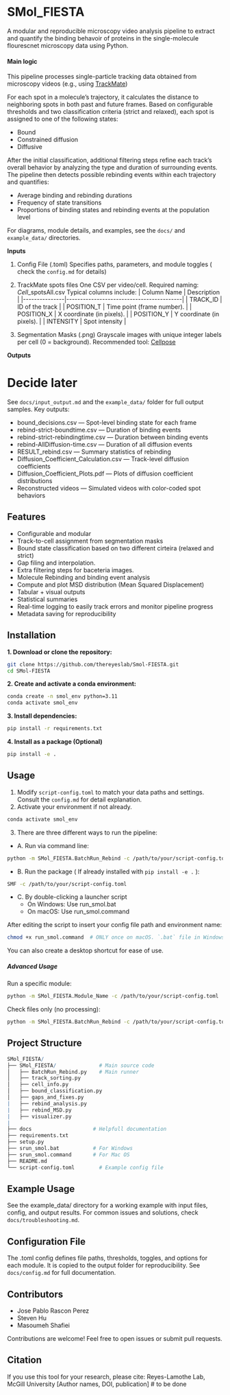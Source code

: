 # SMol_FIESTA

A modular and reproducible microscopy video analysis pipeline to extract and quantify the binding behavoir of proteins in the single-molecule flourescnet microscopy data using Python. 
#### Main logic

This pipeline processes single-particle tracking data obtained from microscopy videos (e.g., using [TrackMate](https://www.sciencedirect.com/science/article/pii/S1046202316303346))

For each spot in a molecule’s trajectory, it calculates the distance to neighboring spots in both past and future frames. Based on configurable thresholds and two classification criteria (strict and relaxed), each spot is assigned to one of the following states:
- Bound
- Constrained diffusion
- Diffusive

After the initial classification, additional filtering steps refine each track’s overall behavior by analyzing the type and duration of surrounding events. The pipeline then detects possible rebinding events within each trajectory and quantifies:
- Average binding and rebinding durations
- Frequency of state transitions
- Proportions of binding states and rebinding events at the population level

For diagrams, module details, and examples, see the `docs/` and `example_data/` directories.


**Inputs**
1. Config File (.toml)
Specifies paths, parameters, and module toggles ( check the `config.md` for details)

2. TrackMate spots files
One CSV per video/cell. Required naming: *_Cell_*_spotsAll.csv
Typical columns include:
    | Column Name   | Description                              |
    |---------------|------------------------------------------|
    | TRACK_ID      | ID of the track     |
    | POSITION_T    | Time point (frame number).               |
    | POSITION_X    | X coordinate (in pixels).    |
    | POSITION_Y    | Y coordinate (in pixels).    |
    | INTENSITY     | Spot intensity             |

3. Segmentation Masks (.png)
Grayscale images with unique integer labels per cell (0 = background).
Recommended tool: [Cellpose](https://github.com/MouseLand/cellpose)

**Outputs**
# Decide later
See `docs/input_output.md` and the `example_data/` folder for full output samples. Key outputs:
- bound_decisions.csv — Spot-level binding state for each frame
- rebind-strict-boundtime.csv — Duration of binding events
- rebind-strict-rebindingtime.csv — Duration between binding events
- rebind-AllDiffusion-time.csv — Duration of all diffusion events
- RESULT_rebind.csv — Summary statistics of rebinding
- Diffusion_Coefficient_Calculation.csv — Track-level diffusion coefficients
- Diffusion_Coefficient_Plots.pdf — Plots of diffusion coefficient distributions
- Reconstructed videos — Simulated videos with color-coded spot behaviors

## Features

- Configurable and modular
- Track-to-cell assignment from segmentation masks
- Bound state classification based on two different cirteira (relaxed and strict)
- Gap filing and interpolation.
- Extra filtering steps for baceteria images. 
- Molecule Rebinding and binding event analysis
- Compute and plot MSD distribution (Mean Squared Displacement)
- Tabular + visual outputs
- Statistical summaries
- Real-time logging to easily track errors and monitor pipeline progress
- Metadata saving for reproducibility

## Installation

**1. Download or clone the repository:**
``` bash
git clone https://github.com/thereyeslab/Smol-FIESTA.git
cd SMol-FIESTA
```
**2. Create and activate a conda environment:**
``` bash
conda create -n smol_env python=3.11
conda activate smol_env
```
**3. Install dependencies:**
``` bash
pip install -r requirements.txt
```
**4. Install as a package (Optional)**
```bash
pip install -e .
```
## Usage
1. Modify `script-config.toml` to match your data paths and settings. Consult the `config.md` for detail explanation. 
2. Activate your environment if not already. 
``` bash
conda activate smol_env
```
3. There are three different ways to run the pipeline: 

- A. Run via command line:
``` bash
python -m SMol_FIESTA.BatchRun_Rebind -c /path/to/your/script-config.toml
```
- B. Run the package ( If already installed with `pip install -e .` ):
``` bash
SMF -c /path/to/your/script-config.toml
```
- C. By double-clicking a launcher script
    - On Windows: Use run_smol.bat
    - On macOS: Use run_smol.command

After editing the script to insert your config file path and environment name:
```bash
chmod +x run_smol.command  # ONLY once on macOS. `.bat` file in Windows is already double-clickable
```
You can also create a desktop shortcut for ease of use.

##### Advanced Usage

Run a specific module:
``` bash
python -m SMol_FIESTA.Module_Name -c /path/to/your/script-config.toml
```
Check files only (no processing):
``` bash
python -m SMol_FIESTA.BatchRun_Rebind -c /path/to/your/script-config.toml --check-files
```

## Project Structure
``` r
SMol_FIESTA/
├── SMol_FIESTA/              # Main source code
│   ├── BatchRun_Rebind.py    # Main runner
│   ├── track_sorting.py
│   ├── cell_info.py
│   ├── bound_classification.py
│   ├── gaps_and_fixes.py
|   ├── rebind_analysis.py
|   ├── rebind_MSD.py
|   ├── visualizer.py
|
├── docs                    # Helpfull documentation
├── requirements.txt
├── setup.py
├── srun_smol.bat           # For Windows
├── srun_smol.command       # For Mac OS
├── README.md
└── script-config.toml        # Example config file

```




## Example Usage

See the example_data/ directory for a working example with input files, config, and output results.
For common issues and solutions, check `docs/troubleshooting.md`.

## Configuration File
The .toml config defines file paths, thresholds, toggles, and options for each module.
It is copied to the output folder for reproducibility.
See `docs/config.md` for full documentation. 

## Contributors
- Jose Pablo Rascon Perez
- Steven Hu
- Masoumeh Shafiei

Contributions are welcome! Feel free to open issues or submit pull requests.

## Citation
If you use this tool for your research, please cite:
Reyes-Lamothe Lab, McGill University
[Author names, DOI, publication] # to be done

